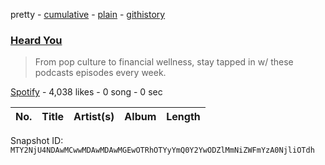 pretty - [cumulative](/playlists/cumulative/37i9dQZF1DWVu3lAQuOIjU.md) - [plain](/playlists/plain/37i9dQZF1DWVu3lAQuOIjU) - [githistory](https://github.githistory.xyz/mackorone/spotify-playlist-archive/blob/main/playlists/plain/37i9dQZF1DWVu3lAQuOIjU)

### [Heard You](https://open.spotify.com/playlist/37i9dQZF1DWVu3lAQuOIjU)

> From pop culture to financial wellness, stay tapped in w/ these podcasts episodes every week.

[Spotify](https://open.spotify.com/user/spotify) - 4,038 likes - 0 song - 0 sec

| No. | Title | Artist(s) | Album | Length |
|---|---|---|---|---|

Snapshot ID: `MTY2NjU4NDAwMCwwMDAwMDAwMGEwOTRhOTYyYmQ0Y2YwODZlMmNiZWFmYzA0NjliOTdh`
